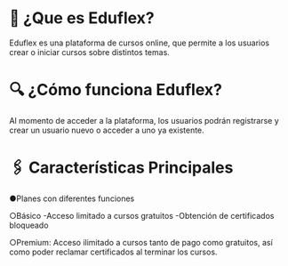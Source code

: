 # 📌 ¿Que es Eduflex?
Eduflex es una plataforma de cursos online, que permite a los usuarios crear o iniciar cursos sobre distintos temas.

# 🔍 ¿Cómo funciona Eduflex?
Al momento de acceder a la plataforma, los usuarios podrán registrarse y crear un usuario nuevo o acceder a uno ya existente.

# 🖇 Características Principales
●Planes con diferentes funciones

○Básico
-Acceso limitado a cursos gratuitos
-Obtención de certificados bloqueado
 
 ○Premium: Acceso ilimitado a cursos tanto de pago como gratuitos, así como poder reclamar certificados al terminar los cursos.

